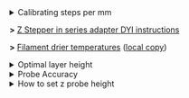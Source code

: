 <details><summary>Calibrating steps per mm</summary>
  - [Reprap](https://reprap.org/wiki/Triffid_Hunter's_Calibration_Guide)
</details>


**>** [Z Stepper in series adapter DYI instructions](https://www.instructables.com/id/Wiring-Your-Z-Stepper-Motors-in-Series/")

**>** [Filament drier temperatures](https://www.printdry.com/how-to-dry-filaments/)  ([local copy](https://github.com/vladbabii/3d_printing/blob/master/docs/dry_temps.md))


<details><summary>Optimal layer height</summary>

>  My understanding of it is you want to use multiples of a full step as layer heights when using leadscrews. So if you have 1.8 deg motors then you get 1 revolution for 200 steps, which moves the axis 8mm. 8/200 = 0.04mm or 40 microns.

> So you can use 0.04, 0.08, 0.12, 0.16, 0.20, 0.24, 0.28, 0.32, 0.36mm layer heights with a 0.4mm nozzle. That's a fair range of options. Can you use 25micron multiples, yes but you might get less than ideal prints if you have twin screws and twin motors which might go out of sync when they stop between full steps.

[source](https://reprap.org/forum/read.php?1,741639,741693#msg-741693)
</details>


<details><summary>Probe Accuracy</summary>

- [Z Probe Micro Switch Shoot Out! How Accurate Are They For 3D Printing? + Hall Probe testing](https://www.youtube.com/watch?v=BLzCeH1hS9g)
- [Autoleveling on 3D printers: 9 myths and 12 sensors tested!](https://www.youtube.com/watch?v=il9bNWn66BY&feature=youtu.be)

</details>

<details><summary>How to set z probe height</summary>
i calibrate the z offset by heating up the bed first
  
then doing the calibration

after that i repeat these steps:

- bed temp set to normal printing temp

- nozzle set to normal printing temp

- home all then probe middle of print surface

- go to G0 Z2

- lower the printhead little by little until it hits a piece of paper put on the bed

- increase/decrease z_offset

- save config

- go to first step and repeat until when doing G0 Z0 the distance seems perfect in relation with the piece of paper

- do a quick print (only first layer)

- either adjust z offset and/or flow for material

- when satisfied, do a couple of first layer prints to insure repeatability

once that is done i do the mesh bed leveling part and save the mesh then make sure the mesh is loaded in startup gcode in the slicer

before each print i repeat the first few steps from calibration procedure: bed temp, nozzle temp, home axes, probe middle

this makes sure that mechanically i do the same things at start of each print so if there are any z wobble or other mechanical imperfections they are done exactly the same every time

</details>
